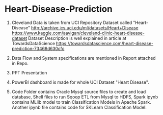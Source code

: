 # Heart-Disease-Prediction
1. Cleveland Data is taken from UCI Repository Dataset called "Heart-Disease" http://archive.ics.uci.edu/ml/datasets/Heart+Disease https://www.kaggle.com/aavigan/cleveland-clinic-heart-disease-dataset
Dataset Description is well explained in article at TowardsDataScience https://towardsdatascience.com/heart-disease-prediction-73468d630cfc

2. Data Flow and System specifications are mentioned in Report attached in Repo.
4. PPT Presentation
5. PowerBI dashboard is made for whole UCI Dataset "Heart Disease".
6. Code Folder contains Oracle Mysql source files to create and load database,
Shell files to run Sqoop ETL from Mysql to HDFS, 
Spark ipynb contains MLlib model to train Classification Models in Apache Spark.
Another ipynb file contains code for SKLearn Classification Model.

